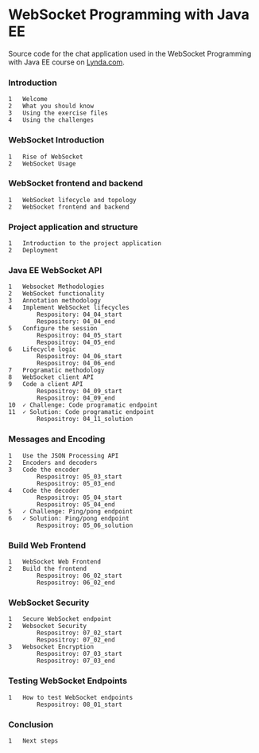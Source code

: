 # WebSocket Programming with Java EE
Source code for the chat application used in the WebSocket Programming with Java EE course on [Lynda.com](https://www.lynda.com/trial/AlexTheedom).

### Introduction			
		
	1	Welcome	
	2	What you should know	
	3	Using the exercise files	
	4	Using the challenges	
  
### WebSocket Introduction		

	1	Rise of WebSocket	
	2	WebSocket Usage	
  
### WebSocket frontend and backend	

	1	WebSocket lifecycle and topology	
	2	WebSocket frontend and backend	
  
### Project application and structure		

	1	Introduction to the project application	
	2	Deployment	
  
### Java EE WebSocket API		

	1	Websocket Methodologies	
	2	WebSocket functionality	
	3	Annotation methodology	
	4	Implement WebSocket lifecycles	
			Respository: 04_04_start
			Respository: 04_04_end
	5	Configure the session	
			Respositroy: 04_05_start
			Respositroy: 04_05_end
	6	Lifecycle logic	
			Respositroy: 04_06_start
			Respositroy: 04_06_end
	7	Programatic methodology	
	8	WebSocket client API	
	9	Code a client API	
			Respositroy: 04_09_start
			Respositroy: 04_09_end
	10	✓ Challenge: Code programatic endpoint	
	11	✓ Solution: Code programatic endpoint	
			Respositroy: 04_11_solution
  
### Messages and Encoding		

	1	Use the JSON Processing API	
	2	Encoders and decoders	
	3	Code the encoder	
			Respositroy: 05_03_start
			Respositroy: 05_03_end
	4	Code the decoder	
			Respositroy: 05_04_start
			Respositroy: 05_04_end
	5	✓ Challenge: Ping/pong endpoint	
	6	✓ Solution: Ping/pong endpoint	
			Respositroy: 05_06_solution
  
### Build Web Frontend		

	1	WebSocket Web Frontend
	2	Build the frontend	
			Respositroy: 06_02_start
			Respositroy: 06_02_end
  
### WebSocket Security		

	1	Secure WebSocket endpoint	
	2	Websocket Security	
			Respositroy: 07_02_start
			Respositroy: 07_02_end
	3	Websocket Encryption	
			Respositroy: 07_03_start
			Respositroy: 07_03_end
  
### Testing WebSocket Endpoints

	1	How to test WebSocket endpoints	
			Respositroy: 08_01_start
  
### Conclusion	

	1	Next steps	
